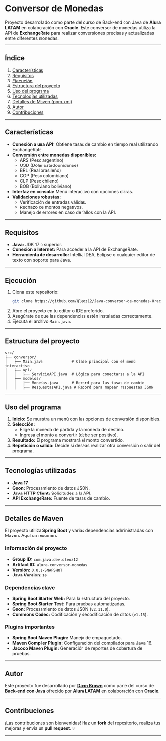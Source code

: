 
# Conversor de Monedas

Proyecto desarrollado como parte del curso de Back-end con Java de **Alura LATAM** en colaboración con **Oracle**. Este conversor de monedas utiliza la API de **ExchangeRate** para realizar conversiones precisas y actualizadas entre diferentes monedas.

---

## **Índice**
1. [Características](#características)
2. [Requisitos](#requisitos)
3. [Ejecución](#ejecución)
4. [Estructura del proyecto](#estructura-del-proyecto)
5. [Uso del programa](#uso-del-programa)
6. [Tecnologías utilizadas](#tecnologías-utilizadas)
7. [Detalles de Maven (pom.xml)](#detalles-de-maven)
8. [Autor](#autor)
9. [Contribuciones](#contribuciones)

---

## **Características**
- **Conexión a una API:** Obtiene tasas de cambio en tiempo real utilizando ExchangeRate.
- **Conversión entre monedas disponibles:**
    - ARS (Peso argentino)
    - USD (Dólar estadounidense)
    - BRL (Real brasileño)
    - COP (Peso colombiano)
    - CLP (Peso chileno)
    - BOB (Boliviano boliviano)
- **Interfaz en consola:** Menú interactivo con opciones claras.
- **Validaciones robustas:**
    - Verificación de entradas válidas.
    - Rechazo de montos negativos.
    - Manejo de errores en caso de fallos con la API.

---

## **Requisitos**
- **Java:** JDK 17 o superior.
- **Conexión a Internet:** Para acceder a la API de ExchangeRate.
- **Herramienta de desarrollo:** IntelliJ IDEA, Eclipse o cualquier editor de texto con soporte para Java.

---

## **Ejecución**
1. Clona este repositorio:
   ```bash
   git clone https://github.com/Qleoz12/Java-conversor-de-monedas-Oracle-Alura
   ```
2. Abre el proyecto en tu editor o IDE preferido.
3. Asegúrate de que las dependencias estén instaladas correctamente.
4. Ejecuta el archivo `Main.java`.

---

## **Estructura del proyecto**
```plaintext
src/
├── conversor/
│   ├── Main.java             # Clase principal con el menú interactivo
│   ├── api/
│   │   ├── ServicioAPI.java  # Lógica para conectarse a la API
│   ├── modelos/
│   │   ├── Monedas.java      # Record para las tasas de cambio
│   │   ├── RespuestasAPI.java # Record para mapear respuestas JSON
```

---

## **Uso del programa**
1. **Inicio:** Se muestra un menú con las opciones de conversión disponibles.
2. **Selección:**
    - Elige la moneda de partida y la moneda de destino.
    - Ingresa el monto a convertir (debe ser positivo).
3. **Resultado:** El programa mostrará el monto convertido.
4. **Repetición o salida:** Decide si deseas realizar otra conversión o salir del programa.

---

## **Tecnologías utilizadas**
- **Java 17**
- **Gson:** Procesamiento de datos JSON.
- **Java HTTP Client:** Solicitudes a la API.
- **API ExchangeRate:** Fuente de tasas de cambio.

---

## **Detalles de Maven**
El proyecto utiliza **Spring Boot** y varias dependencias administradas con Maven. Aquí un resumen:

### **Información del proyecto**
- **Group ID:** `com.java.dev.qleoz12`
- **Artifact ID:** `alura-conversor-monedas`
- **Versión:** `0.0.1-SNAPSHOT`
- **Java Version:** `16`

### **Dependencias clave**
- **Spring Boot Starter Web:** Para la estructura del proyecto.
- **Spring Boot Starter Test:** Para pruebas automatizadas.
- **Gson:** Procesamiento de datos JSON (`v2.11.0`).
- **Commons Codec:** Codificación y decodificación de datos (`v1.15`).

### **Plugins importantes**
- **Spring Boot Maven Plugin:** Manejo de empaquetado.
- **Maven Compiler Plugin:** Configuración del compilador para Java 16.
- **Jacoco Maven Plugin:** Generación de reportes de cobertura de pruebas.

---

## **Autor**
Este proyecto fue desarrollado por [**Dann Brown**](https://qleoz12.github.io/about/) como parte del curso de **Back-end con Java** ofrecido por **Alura LATAM** en colaboración con **Oracle**.

---

## **Contribuciones**
¡Las contribuciones son bienvenidas! Haz un **fork** del repositorio, realiza tus mejoras y envía un **pull request**. 💡

---
